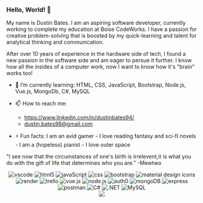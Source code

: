 ### Hello, World! 👋

<!--
**dustinbates/dustinbates** is a ✨ _special_ ✨ repository because its `README.md` (this file) appears on your GitHub profile.

Here are some ideas to get you started:

- 🔭 I’m currently working on ...
- 🌱 I’m currently learning ...
- 👯 I’m looking to collaborate on ...
- 🤔 I’m looking for help with ...
- 💬 Ask me about ...
- 📫 How to reach me: ...
- 😄 Pronouns: ...
- ⚡ Fun fact: ...
-->

My name is Dustin Bates. I am an aspiring software developer, currently working to complete my education at Boise CodeWorks. I have a passion for creative problem-solving that is boosted by my quick-learning and talent for analytical thinking and communication. 

After over 10 years of experience in the hardware side of tech, I found a new passion in the software side and am eager to persue it further. I know how all the insides of a computer work, now I want to know how it's "brain" works too! 

- 🌱 I’m currently learning: HTML, CSS, JavaScript, Bootstrap, Node.js, Vue.js, MongoDb, C#, MySQL

- 📫 How to reach me: 
    - https://www.linkedin.com/in/dustinbates94/
    - dustin.bates98@gmail.com
    
- ⚡ Fun facts: I am an avid gamer - I love reading fantasy and sci-fi novels - I am a (hopeless) pianist - I love outer space 


"I see now that the circumstances of one's birth is irrelevent,it is what you do with the gift of life that determines who you are." 
    -Mewtwo
    
<div align="center">
<img src="https://img.shields.io/badge/Visual%20Studio%20Code-007ACC.svg?style=for-the-badge&logo=Visual-Studio-Code&logoColor=white" title="vscode"/>     
<img src="https://img.shields.io/badge/HTML5-E34F26.svg?style=for-the-badge&logo=HTML5&logoColor=white" title="html5"/> 
<img src="https://img.shields.io/badge/JavaScript-F7DF1E.svg?style=for-the-badge&logo=JavaScript&logoColor=black" title="javaScript"/> 
<img src="https://img.shields.io/badge/CSS3-1572B6.svg?style=for-the-badge&logo=CSS3&logoColor=white" title="css"/> 
<img src="https://img.shields.io/badge/Bootstrap-7952B3.svg?style=for-the-badge&logo=Bootstrap&logoColor=white" title="bootstrap"/> 
<img src="https://img.shields.io/badge/Material%20Design%20Icons-2196F3.svg?style=for-the-badge&logo=Material-Design-Icons&logoColor=white" title="material design icons"/> 
<img src="https://img.shields.io/badge/Render-46E3B7.svg?style=for-the-badge&logo=Render&logoColor=white" title="render"/> 
<img src="https://img.shields.io/badge/Trello-0052CC.svg?style=for-the-badge&logo=Trello&logoColor=white" title="trello"/> 
<img src="https://img.shields.io/badge/Vue.js-4FC08D.svg?style=for-the-badge&logo=vuedotjs&logoColor=white" title="vue.js"/> 
<img src="https://img.shields.io/badge/Node.js-339933.svg?style=for-the-badge&logo=nodedotjs&logoColor=white" title="node.js"/> 
<img src="https://img.shields.io/badge/Auth0-EB5424.svg?style=for-the-badge&logo=Auth0&logoColor=white" title="auth0"/>
<img src="https://img.shields.io/badge/MongoDB-47A248.svg?style=for-the-badge&logo=MongoDB&logoColor=white" title="mongoDB"/> 
<img src="https://img.shields.io/badge/Express-000000.svg?style=for-the-badge&logo=Express&logoColor=white" title="express"/> 
<img src="https://img.shields.io/badge/Postman-FF6C37.svg?style=for-the-badge&logo=Postman&logoColor=white" title="postman"/> 
<img src="https://img.shields.io/badge/C%20Sharp-239120.svg?style=for-the-badge&logo=C-Sharp&logoColor=white" title="C#"/> 
<img src="https://img.shields.io/badge/.NET-512BD4.svg?style=for-the-badge&logo=dotnet&logoColor=white" title=".NET"/> 
<img src="https://img.shields.io/badge/MySQL-4479A1.svg?style=for-the-badge&logo=MySQL&logoColor=white" title="MySQL"/>
</div>
 
 

 
<div align="center">
  <div style="text-align: center;">
    <a href="https://github.com/anuraghazra/github-readme-stats">
      <img align="center" src="https://github-readme-stats.vercel.app/api?username=dustinbates&count_private=true&show_icons=true&theme=aura" />
    </a>
  </div>
</div>
